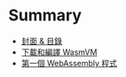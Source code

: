 # Summary

* [封面 & 目錄](README.md)
* [下載和編譯 WasmVM](chapter1.md)
* [第一個 WebAssembly 程式](di-yi-ge-wasm-cheng-shi.md)

